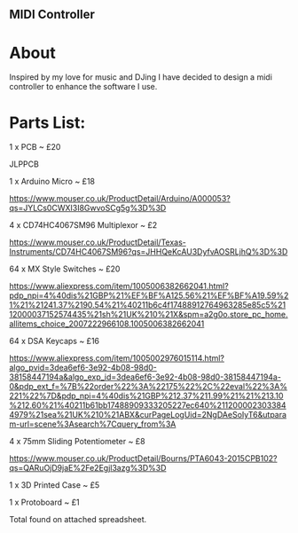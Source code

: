 ## MIDI Controller
# About
Inspired by my love for music and DJing I have decided to design a midi controller to enhance the software I use.


# Parts List:
1 x PCB ~ £20

JLPPCB

1 x Arduino Micro ~ £18

https://www.mouser.co.uk/ProductDetail/Arduino/A000053?qs=JYLCs0CWXI3I8GwvoSCg5g%3D%3D

4 x CD74HC4067SM96 Multiplexor ~ £2

https://www.mouser.co.uk/ProductDetail/Texas-Instruments/CD74HC4067SM96?qs=JHHQeKcAU3DyfvAOSRLjhQ%3D%3D

64 x MX Style Switches ~ £20

https://www.aliexpress.com/item/1005006382662041.html?pdp_npi=4%40dis%21GBP%21%EF%BF%A125.56%21%EF%BF%A19.59%21%21%21241.37%2190.54%21%40211b6c4f17488912764963285e85c5%2112000037152574435%21sh%21UK%210%21X&spm=a2g0o.store_pc_home.allitems_choice_2007222966108.1005006382662041

64 x DSA Keycaps ~ £16

https://www.aliexpress.com/item/1005002976015114.html?algo_pvid=3dea6ef6-3e92-4b08-98d0-38158447194a&algo_exp_id=3dea6ef6-3e92-4b08-98d0-38158447194a-0&pdp_ext_f=%7B%22order%22%3A%22175%22%2C%22eval%22%3A%221%22%7D&pdp_npi=4%40dis%21GBP%212.37%211.99%21%21%213.10%212.60%21%40211b61bb17488909333205227ec640%2112000023033844979%21sea%21UK%210%21ABX&curPageLogUid=2NgDAeSoIyT6&utparam-url=scene%3Asearch%7Cquery_from%3A

4 x 75mm Sliding Potentiometer ~ £8

https://www.mouser.co.uk/ProductDetail/Bourns/PTA6043-2015CPB102?qs=QARuOjD9jaE%2Fe2Egjl3azg%3D%3D

1 x 3D Printed Case ~ £5

1 x Protoboard ~ £1

Total found on attached spreadsheet.
